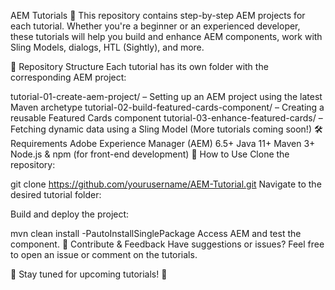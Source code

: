 AEM Tutorials 🚀
This repository contains step-by-step AEM projects for each tutorial. Whether you're a beginner or an experienced developer, these tutorials will help you build and enhance AEM components, work with Sling Models, dialogs, HTL (Sightly), and more.

📂 Repository Structure
Each tutorial has its own folder with the corresponding AEM project:

tutorial-01-create-aem-project/ – Setting up an AEM project using the latest Maven archetype
tutorial-02-build-featured-cards-component/ – Creating a reusable Featured Cards component
tutorial-03-enhance-featured-cards/ – Fetching dynamic data using a Sling Model
(More tutorials coming soon!)
🛠 Requirements
Adobe Experience Manager (AEM) 6.5+
Java 11+
Maven 3+
Node.js & npm (for front-end development)
🚀 How to Use
Clone the repository:

git clone https://github.com/yourusername/AEM-Tutorial.git
Navigate to the desired tutorial folder:


Build and deploy the project:

mvn clean install -PautoInstallSinglePackage
Access AEM and test the component.
📢 Contribute & Feedback
Have suggestions or issues? Feel free to open an issue or comment on the tutorials.

📌 Stay tuned for upcoming tutorials! 🚀
